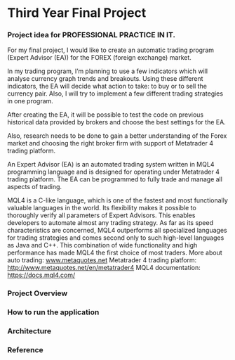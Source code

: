 # Third Year Final Project
### Project idea for PROFESSIONAL PRACTICE IN IT.

For my final project, I would like to create an automatic trading program (Expert Advisor (EA)) for the FOREX (foreign exchange) market.

In my trading program, I’m planning to use a few indicators which will analyse currency graph trends and breakouts. Using these different indicators, the EA will decide what action to take: to buy or to sell the currency pair. Also, I will try to implement a few different trading strategies in one program.

After creating the EA, it will be possible to test the code on previous historical data provided by brokers and choose the best settings for the EA.

Also, research needs to be done to gain a better understanding of the Forex market and choosing the right broker firm with support of Metatrader 4 trading platform.

An Expert Advisor (EA) is an automated trading system written in MQL4 programming language and is designed for operating under Metatrader 4 trading platform. The EA can be programmed to fully trade and manage all aspects of trading.

MQL4 is a C-like language, which is one of the fastest and most functionally valuable languages in the world. Its flexibility makes it possible to thoroughly verify all parameters of Expert Advisors. This enables developers to automate almost any trading strategy. As far as its speed characteristics are concerned, MQL4 outperforms all specialized languages for trading strategies and comes second only to such high-level languages as Java and C++. This combination of wide functionality and high performance has made MQL4 the first choice of most traders. More about auto trading: www.metaquotes.net Metatrader 4 trading platform: http://www.metaquotes.net/en/metatrader4 MQL4 documentation: https://docs.mql4.com/

### Project Overview

### How to run the application

### Architecture

### Reference


